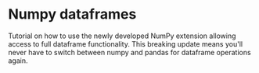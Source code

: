 # Numpy dataframes
Tutorial on how to use the newly developed NumPy extension allowing access to full dataframe functionality. This breaking update means you'll never have to switch between numpy and pandas for dataframe operations again.
